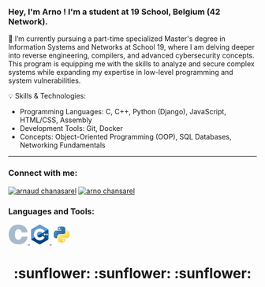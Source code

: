 ### Hey, I'm Arno ! I'm a student at 19 School, Belgium (42 Network).<br />
<!--🔭 I’m currently working on [cub3D](https://github.com/ArnoChansarel/cub3D)<br />-->
<!-- Learning :**Django, C++ and Rust**-->


🌱 I’m currently pursuing a part-time specialized Master's degree in Information Systems and Networks at School 19, where I am delving deeper into reverse engineering, compilers, and advanced cybersecurity concepts. This program is equipping me with the skills to analyze and secure complex systems while expanding my expertise in low-level programming and system vulnerabilities.

💡 Skills & Technologies:

 - Programming Languages: C, C++, Python (Django), JavaScript, HTML/CSS, Assembly
 - Development Tools: Git, Docker
 - Concepts: Object-Oriented Programming (OOP), SQL Databases, Networking Fundamentals



----

<h3 align="left">Connect with me:</h3>
<p align="left">
<a href="https://linkedin.com/in/arnaud chanasarel" target="blank"><img align="center" src="https://raw.githubusercontent.com/rahuldkjain/github-profile-readme-generator/master/src/images/icons/Social/linked-in-alt.svg" alt="arnaud chanasarel" height="30" width="40" /></a>
<a href="https://fb.com/arno chansarel" target="blank"><img align="center" src="https://raw.githubusercontent.com/rahuldkjain/github-profile-readme-generator/master/src/images/icons/Social/facebook.svg" alt="arno chansarel" height="30" width="40" /></a>
</p>

<h3 align="left">Languages and Tools:</h3>
<p align="left"> <a href="https://www.cprogramming.com/" target="_blank" rel="noreferrer"> <img src="https://raw.githubusercontent.com/devicons/devicon/master/icons/c/c-original.svg" alt="c" width="40" height="40"/> </a> <a href="https://www.w3schools.com/cpp/" target="_blank" rel="noreferrer"> <img src="https://raw.githubusercontent.com/devicons/devicon/master/icons/cplusplus/cplusplus-original.svg" alt="cplusplus" width="40" height="40"/> </a> <a href="https://www.python.org" target="_blank" rel="noreferrer"> <img src="https://raw.githubusercontent.com/devicons/devicon/master/icons/python/python-original.svg" alt="python" width="40" height="40"/> </a> </p>

<h1 align="center">:sunflower: :sunflower: :sunflower:</h1>
